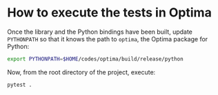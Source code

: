# How to execute the tests in Optima

Once the library and the Python bindings have been built, update `PYTHONPATH`
so that it knows the path to `optima`, the Optima package for Python:

~~~bash
export PYTHONPATH=$HOME/codes/optima/build/release/python
~~~

Now, from the root directory of the project, execute:

~~~bash
pytest .
~~~
